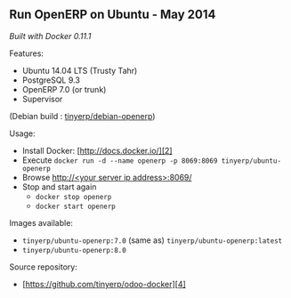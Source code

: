 Run OpenERP on Ubuntu - May 2014
--------------------------------

*Built with Docker 0.11.1*

Features:

 - Ubuntu 14.04 LTS (Trusty Tahr)
 - PostgreSQL 9.3
 - OpenERP 7.0 (or trunk)
 - Supervisor

(Debian build : [tinyerp/debian-openerp][1])

Usage:

 - Install Docker: [http://docs.docker.io/][2]
 - Execute
 `docker run -d --name openerp -p 8069:8069 tinyerp/ubuntu-openerp`
 - Browse [http://&lt;your server ip address&gt;:8069/][3]
 - Stop and start again
   - `docker stop openerp`
   - `docker start openerp`

Images available:

 - `tinyerp/ubuntu-openerp:7.0` (same as) `tinyerp/ubuntu-openerp:latest`
 - `tinyerp/ubuntu-openerp:8.0`

Source repository:
 - [https://github.com/tinyerp/odoo-docker][4]

  [1]: https://index.docker.io/u/tinyerp/debian-openerp/
  [2]: http://docs.docker.io/en/latest/ "docs.docker.io"
  [3]: http://127.0.0.1:8069/
  [4]: https://github.com/tinyerp/odoo-docker
